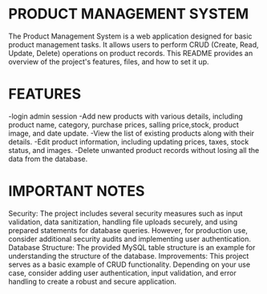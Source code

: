 # PRODUCT MANAGEMENT SYSTEM
The Product Management System is a web application designed for basic product management tasks. 
It allows users to perform CRUD (Create, Read, Update, Delete) operations on product records. 
This README provides an overview of the project's features, files, and how to set it up.

# FEATURES
-login admin session
-Add new products with various details, including product name, category, purchase prices, salling price,stock, product image, and date update.
-View the list of existing products along with their details.
-Edit product information, including updating prices, taxes, stock status, and images.
-Delete unwanted product records without losing all the data from the database.

# IMPORTANT NOTES
Security: The project includes several security measures such as input validation, data sanitization, handling file uploads securely, 
and using prepared statements for database queries. However, for production use, consider additional security audits and implementing user authentication.
Database Structure: The provided MySQL table structure is an example for understanding the structure of the database.
Improvements: This project serves as a basic example of CRUD functionality. Depending on your use case, consider adding user authentication, input validation, and error handling to create a robust and secure application.
